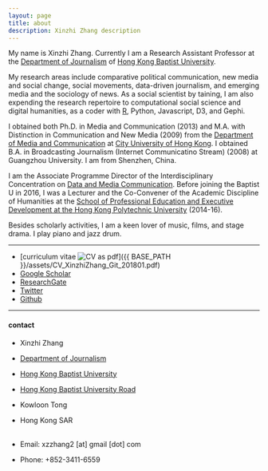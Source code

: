 ```yaml
---
layout: page
title: about
description: Xinzhi Zhang description
---
```


My name is Xinzhi Zhang. Currently I am a Research Assistant Professor at the [Department of Journalism](http://www.jour.hkbu.edu.hk/eng/people/dr-xinzhi-zhang/) of [Hong Kong Baptist University](http://www.hkbu.edu.hk).  

My research areas include comparative political communication, new media and social change, social movements, data-driven journalism, and emerging media and the sociology of news. As a social scientist by taining, I am also expending the research repertoire to computational social science and digital humanities, as a coder with [R](http://www.r-project.org), Python, Javascript, D3, and Gephi. 

I obtained both Ph.D. in Media and Communication (2013) and M.A. with Distinction in Communication and New Media (2009) from the [Department of Media and Communication](http://www6.cityu.edu.hk/com/) at [City University of Hong Kong](www.cityu.edu.hk). I obtained B.A. in Broadcasting Journalism (Internet Communicatino Stream) (2008) at Guangzhou University. I am from Shenzhen, China. 

I am the Associate Programme Director of the Interdisciplinary Concentration on [Data and Media Communication](http://bu-dmc.hkbu.edu.hk). Before joining the Baptist U in 2016, I was a Lecturer and the Co-Convener of the Academic Discipline of Humanities at the [School of Professional Education and Executive Development at the Hong Kong Polytechnic University](https://www.speed-polyu.edu.hk) (2014-16). 


Besides scholarly activities, I am a keen lover of music, films, and stage drama. I play piano and jazz drum.

---

 - [curriculum vitae ![CV as pdf](icons16/pdf-icon.png)]({{ BASE_PATH }}/assets/CV_XinzhiZhang_Git_201801.pdf)<br/>
 - [Google Scholar](https://sites.google.com/site/xzzhang2/cv)<br/>
 - [ResearchGate](https://www.researchgate.net/profile/Xinzhi_Zhang3)<br/>
 - [Twitter](https://twitter.com/xin_zhi_zhang)<br/>
 - [Github](https://github.com/xzzhang2)<br/>

---

<h4><a name="contact"></a>contact</h4>

 - Xinzhi Zhang<br/>
 - <a href="http://www.jour.hkbu.edu.hk">Department of Journalism</a><br/>
 - <a href="http://www.hkbu.edu.hk">Hong Kong Baptist University</a><br/>
 - <a href="http://www.hkbu.edu.hk">Hong Kong Baptist University Road</a><br/>
 - Kowloon Tong<br/>
 - Hong Kong SAR<br/><br/>

 - Email: xzzhang2 [at] gmail [dot] com <br/>
 - Phone: +852-3411-6559

 
